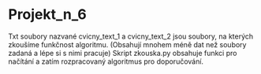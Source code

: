 # Projekt_n_6
Txt soubory nazvané cvicny_text_1 a cvicny_text_2 jsou soubory, na kterých zkoušíme funkčnost algoritmu. (Obsahují mnohem méně dat než soubory zadaná a lépe si s nimi pracuje)
Skript zkouska.py obsahuje funkci pro načítání a zatím rozpracovaný algoritmus pro doporučování.
